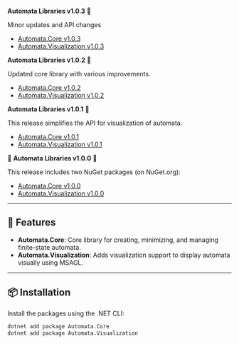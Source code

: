 ﻿ **Automata Libraries v1.0.3** 🎉  
 
 Minor updates and API changes 

- [Automata.Core v1.0.3](https://www.nuget.org/packages/Automata.Core)  
- [Automata.Visualization v1.0.3](https://www.nuget.org/packages/Automata.Visualization)  

 **Automata Libraries v1.0.2** 🎉  
 
 Updated core library with various improvements. 

- [Automata.Core v1.0.2](https://www.nuget.org/packages/Automata.Core)  
- [Automata.Visualization v1.0.2](https://www.nuget.org/packages/Automata.Visualization)  


 **Automata Libraries v1.0.1** 🎉  
 
 This release simplifies the API for visualization of automata. 

- [Automata.Core v1.0.1](https://www.nuget.org/packages/Automata.Core)  
- [Automata.Visualization v1.0.1](https://www.nuget.org/packages/Automata.Visualization)  

🎉 **Automata Libraries v1.0.0** 🎉  

This release includes two NuGet packages (on NuGet.org):  

- [Automata.Core v1.0.0](https://www.nuget.org/packages/Automata.Core)  
- [Automata.Visualization v1.0.0](https://www.nuget.org/packages/Automata.Visualization)  

---

## 🚀 Features  
- **Automata.Core**: Core library for creating, minimizing, and managing finite-state automata.  
- **Automata.Visualization**: Adds visualization support to display automata visually using MSAGL.  

---

## 📦 Installation  
Install the packages using the .NET CLI:

```bash
dotnet add package Automata.Core
dotnet add package Automata.Visualization